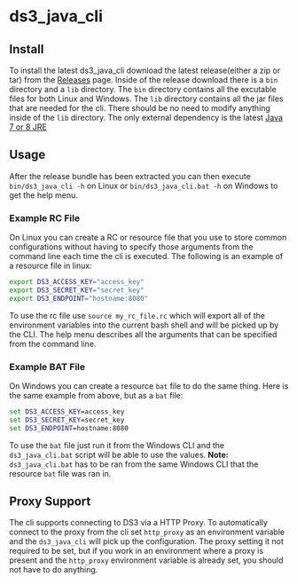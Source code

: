 ds3_java_cli
============

## Install

To install the latest ds3_java_cli download the latest release(either a zip or tar) from the [Releases](../../releases) page.  Inside of the release download there is a `bin` directory and a `lib` directory.  The `bin` directory contains all the excutable files for both Linux and Windows.  The `lib` directory contains all the jar files that are needed for the cli.  There should be no need to modify anything inside of the `lib` directory.  The only external dependency is the latest [Java 7 or 8 JRE](http://www.oracle.com/technetwork/java/javase/downloads/index.html)

## Usage

After the release bundle has been extracted you can then execute `bin/ds3_java_cli -h` on Linux or `bin/ds3_java_cli.bat -h` on Windows to get the help menu.

### Example RC File

On Linux you can create a RC or resource file that you use to store common configurations without having to specify those arguments from the command line each time the cli is executed.  The following is an example of a resource file in linux:

```bash
export DS3_ACCESS_KEY="access_key"
export DS3_SECRET_KEY="secret_key"
export DS3_ENDPOINT="hostname:8080"

```

To use the rc file use `source my_rc_file.rc` which will export all of the environment variables into the current bash shell and will be picked up by the CLI.  The help menu describes all the arguments that can be specified from the command line.

### Example BAT File

On Windows you can create a resource `bat` file to do the same thing.  Here is the same example from above, but as a `bat` file:

```bat
set DS3_ACCESS_KEY=access_key
set DS3_SECRET_KEY=secret_key
set DS3_ENDPOINT=hostname:8080
```

To use the `bat` file just run it from the Windows CLI and the `ds3_java_cli.bat` script will be able to use the values. **Note:** `ds3_java_cli.bat` has to be ran from the same Windows CLI that the resource `bat` file was ran in.

## Proxy Support

The cli supports connecting to DS3 via a HTTP Proxy.  To automatically connect to the proxy from the cli set `http_proxy` as an environment variable and the `ds3_java_cli` will pick up the configuration.  The proxy setting it not required to be set, but if you work in an environment where a proxy is present and the `http_proxy` environment variable is already set, you should not have to do anything.

